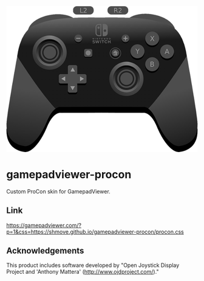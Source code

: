 ![Image preview of the GamepadViewer skin](/images/preview.png)

# gamepadviewer-procon
Custom ProCon skin for GamepadViewer.

## Link
https://gamepadviewer.com/?p=1&css=https://shmove.github.io/gamepadviewer-procon/procon.css

## Acknowledgements
This product includes software developed by "Open Joystick Display Project and 'Anthony Mattera' (http://www.ojdproject.com/)."
